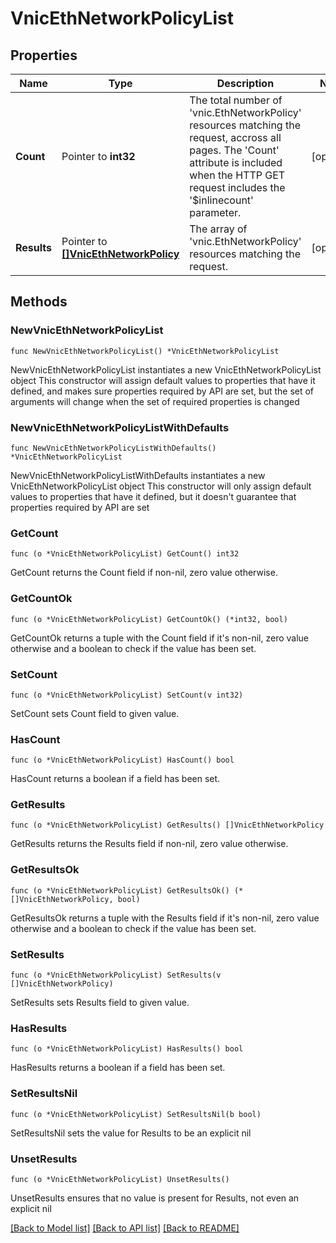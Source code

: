 # VnicEthNetworkPolicyList

## Properties

Name | Type | Description | Notes
------------ | ------------- | ------------- | -------------
**Count** | Pointer to **int32** | The total number of &#39;vnic.EthNetworkPolicy&#39; resources matching the request, accross all pages. The &#39;Count&#39; attribute is included when the HTTP GET request includes the &#39;$inlinecount&#39; parameter. | [optional] 
**Results** | Pointer to [**[]VnicEthNetworkPolicy**](vnic.EthNetworkPolicy.md) | The array of &#39;vnic.EthNetworkPolicy&#39; resources matching the request. | [optional] 

## Methods

### NewVnicEthNetworkPolicyList

`func NewVnicEthNetworkPolicyList() *VnicEthNetworkPolicyList`

NewVnicEthNetworkPolicyList instantiates a new VnicEthNetworkPolicyList object
This constructor will assign default values to properties that have it defined,
and makes sure properties required by API are set, but the set of arguments
will change when the set of required properties is changed

### NewVnicEthNetworkPolicyListWithDefaults

`func NewVnicEthNetworkPolicyListWithDefaults() *VnicEthNetworkPolicyList`

NewVnicEthNetworkPolicyListWithDefaults instantiates a new VnicEthNetworkPolicyList object
This constructor will only assign default values to properties that have it defined,
but it doesn't guarantee that properties required by API are set

### GetCount

`func (o *VnicEthNetworkPolicyList) GetCount() int32`

GetCount returns the Count field if non-nil, zero value otherwise.

### GetCountOk

`func (o *VnicEthNetworkPolicyList) GetCountOk() (*int32, bool)`

GetCountOk returns a tuple with the Count field if it's non-nil, zero value otherwise
and a boolean to check if the value has been set.

### SetCount

`func (o *VnicEthNetworkPolicyList) SetCount(v int32)`

SetCount sets Count field to given value.

### HasCount

`func (o *VnicEthNetworkPolicyList) HasCount() bool`

HasCount returns a boolean if a field has been set.

### GetResults

`func (o *VnicEthNetworkPolicyList) GetResults() []VnicEthNetworkPolicy`

GetResults returns the Results field if non-nil, zero value otherwise.

### GetResultsOk

`func (o *VnicEthNetworkPolicyList) GetResultsOk() (*[]VnicEthNetworkPolicy, bool)`

GetResultsOk returns a tuple with the Results field if it's non-nil, zero value otherwise
and a boolean to check if the value has been set.

### SetResults

`func (o *VnicEthNetworkPolicyList) SetResults(v []VnicEthNetworkPolicy)`

SetResults sets Results field to given value.

### HasResults

`func (o *VnicEthNetworkPolicyList) HasResults() bool`

HasResults returns a boolean if a field has been set.

### SetResultsNil

`func (o *VnicEthNetworkPolicyList) SetResultsNil(b bool)`

 SetResultsNil sets the value for Results to be an explicit nil

### UnsetResults
`func (o *VnicEthNetworkPolicyList) UnsetResults()`

UnsetResults ensures that no value is present for Results, not even an explicit nil

[[Back to Model list]](../README.md#documentation-for-models) [[Back to API list]](../README.md#documentation-for-api-endpoints) [[Back to README]](../README.md)


